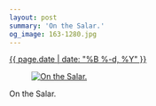 ```yaml
---
layout: post
summary: 'On the Salar.'
og_image: 163-1280.jpg
---
```


<div class="post">
 <time>
  <a href="/163">
   {{ page.date | date: "%B %-d, %Y" }}
  </a>
 </time>
 <a href="/163">
  <figure data-taken="11/8/2013">
   <img alt="On the Salar." sizes="(min-width: 700px) 50vw, calc(100vw - 2rem)" src="{{ site.assets_url }}/163-640.jpg" srcset="{{ site.assets_url }}/163-1280.jpg 1280w, {{ site.assets_url }}/163-960.jpg 960w, {{ site.assets_url }}/163-640.jpg 640w, {{ site.assets_url }}/163-320.jpg 320w"/>
  </figure>
 </a>
 <span>
  On the Salar.
 </span>
</div>
